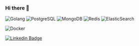### Hi there 👋

![Golang](https://img.shields.io/badge/-Golang-black?style=flat-square&logo=go)
![PostgreSQL](https://img.shields.io/badge/-PostgreSQL-336791?style=flat-square&logo=postgresql)
![MongoDB](https://img.shields.io/badge/-MongoDB-black?style=flat-square&logo=mongodb)
![Redis](https://img.shields.io/badge/-Redis-black?style=flat-square&logo=Redis)
![ElasticSearch](https://img.shields.io/badge/-ElasticSearch-005571?style=flat-square&logo=elasticsearch)
<!--![MySQL](https://img.shields.io/badge/-MySQL-black?style=flat-square&logo=mysql)-->
![Docker](https://img.shields.io/badge/-Docker-black?style=flat-square&logo=docker)

[![Linkedin Badge](https://img.shields.io/badge/-RafaelMi-blue?style=flat-square&logo=Linkedin&logoColor=white&link=https://www.linkedin.com/in/rafaelmoukhametdjanov/)](https://www.linkedin.com/in/rafaelmoukhametdjanov/)


<!--
**rmukhamet/rmukhamet** is a ✨ _special_ ✨ repository because its `README.md` (this file) appears on your GitHub profile.

Here are some ideas to get you started:

- 🔭 I’m currently working on ...
- 🌱 I’m currently learning ...
- 👯 I’m looking to collaborate on ...
- 🤔 I’m looking for help with ...
- 💬 Ask me about ...
- 📫 How to reach me: ...
- 😄 Pronouns: ...
- ⚡ Fun fact: ...
-->
